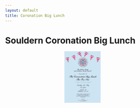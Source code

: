 ```yaml
---
layout: default
title: Coronation Big Lunch
---
```

<style>
#poster img {margin:0 auto;display:block; height:12em;}
</style>


# Souldern Coronation Big Lunch



<div id="poster" markdown="1">

![poster](big-lunch-2023.jpg)
</div>


<div id="biglunch2023"></div>


<script src="/home/gallery/biglunch2023.js"></script>
<script src="/home/gallery/galleries.js"></script>

